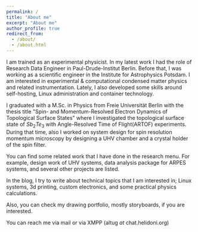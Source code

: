 ```yaml
---
permalink: /
title: "About me"
excerpt: "About me"
author_profile: true
redirect_from:
  - /about/
  - /about.html
---
```


I am trained as an experimental physicist. In my latest work I had the role of Research Data Engineer in Paul-Drude-Institut Berlin. Before that, I was working as a scientific engineer in the Institute for Astrophysics Potsdam. I am interested in experimental & computational condensed matter physics and related instrumentation. Lately, I also developed some skills around self-hosting, Linux administration and container technology.

I graduated with a M.Sc. in Physics from Freie Universität Berlin with the thesis title "Spin- and Momentum-Resolved Electron Dynamics of Topological Surface States" where I investigated the topological surface state of $Sb_2Te_3$ with Angle-Resolved Time of Flight(ARTOF) experiments. During that time, also I worked on system design for spin resolution momentum microscopy by designing a UHV chamber and a crystal holder of the spin filter.

You can find some related work that I have done in the research menu. For example, design work of UHV systems, data analysis package for ARPES systems, and several other projects are listed. 

In the blog, I try to write about technical topics that I am interested in; Linux systems, 3d printing, custom electronics, and some practical physics calculations.

Also, you can check my drawing portfolio, mostly storyboards, if you are interested.

You can reach me via mail or via XMPP (altug _at_ chat.helidoni.org)
